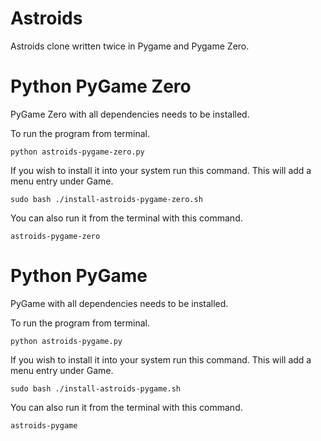 # Astroids
Astroids clone written twice in Pygame and Pygame Zero.

# Python PyGame Zero

PyGame Zero with all dependencies needs to be installed.

To run the program from terminal.

    python astroids-pygame-zero.py


If you wish to install it into your system run this command. This will add a menu entry under Game.

    sudo bash ./install-astroids-pygame-zero.sh


You can also run it from the terminal with this command.

    astroids-pygame-zero


# Python PyGame

PyGame with all dependencies needs to be installed.

To run the program from terminal.

    python astroids-pygame.py


If you wish to install it into your system run this command. This will add a menu entry under Game.

    sudo bash ./install-astroids-pygame.sh


You can also run it from the terminal with this command.

    astroids-pygame
